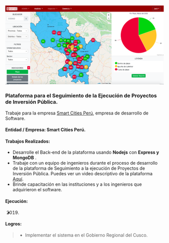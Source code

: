 ![Plataforma de Seguimiento de ejecucion de proyectos](/images/works/work2_spip_opt.png)

### Plataforma para el Seguimiento de la Ejecución de Proyectos de Inversión Pública.

Trabaje para la empresa  <a href="https://smartcitiesperu.com/" target="_blank"> Smart Cities Perú</a>, empresa de desarrollo de Software.

#### Entidad / Empresa: Smart Cities Perú.

#### Trabajos Realizados:
  -  Desarrolle el Back-end de la plataforma usando **Nodejs** con **Express y MongoDB** .
  -  Trabaje con un equipo de ingenieros durante el proceso de desarrollo de la plataforma de Seguimiento a la ejecución de Proyectos de Inversión Pública. Puedes ver un video descriptivo de la plataforma <a href="https://www.youtube.com/watch?v=xdCUPjmV7dY" target="_blank"> Aquí</a>.
  -  Brinde capacitación en las instituciones y a los ingenieros que adquirieron el software.

#### Ejecución:
-  2019.

#### Logros:

> -  Implementar el sistema en el Gobierno Regional del Cusco.


